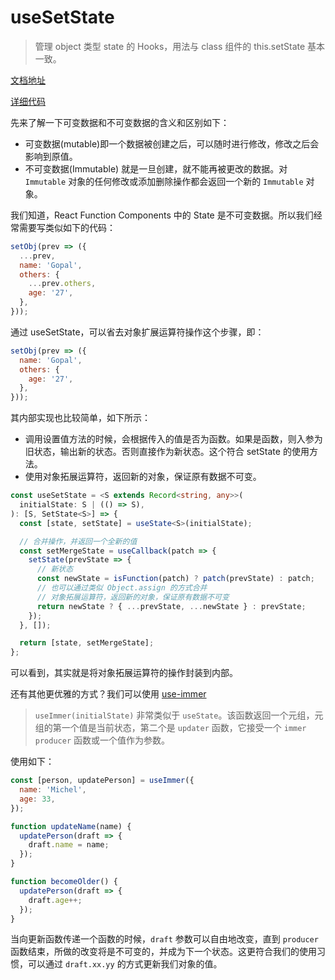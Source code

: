 # useSetState

> 管理 object 类型 state 的 Hooks，用法与 class 组件的 this.setState 基本一致。

[文档地址](https://ahooks.js.org/zh-CN/hooks/use-set-state)

[详细代码](https://github.com/GpingFeng/hooks/blob/guangping%2Fread-code/packages/hooks/src/useSetState/index.ts)

先来了解一下可变数据和不可变数据的含义和区别如下：

- 可变数据(mutable)即一个数据被创建之后，可以随时进行修改，修改之后会影响到原值。
- 不可变数据(Immutable) 就是一旦创建，就不能再被更改的数据。对 `Immutable` 对象的任何修改或添加删除操作都会返回一个新的 `Immutable` 对象。

我们知道，React Function Components 中的 State 是不可变数据。所以我们经常需要写类似如下的代码：

```js
setObj(prev => ({
  ...prev,
  name: 'Gopal',
  others: {
    ...prev.others,
    age: '27',
  },
}));
```

通过 useSetState，可以省去对象扩展运算符操作这个步骤，即：

```js
setObj(prev => ({
  name: 'Gopal',
  others: {
    age: '27',
  },
}));
```

其内部实现也比较简单，如下所示：

- 调用设置值方法的时候，会根据传入的值是否为函数。如果是函数，则入参为旧状态，输出新的状态。否则直接作为新状态。这个符合 setState 的使用方法。
- 使用对象拓展运算符，返回新的对象，保证原有数据不可变。

```ts
const useSetState = <S extends Record<string, any>>(
  initialState: S | (() => S),
): [S, SetState<S>] => {
  const [state, setState] = useState<S>(initialState);

  // 合并操作，并返回一个全新的值
  const setMergeState = useCallback(patch => {
    setState(prevState => {
      // 新状态
      const newState = isFunction(patch) ? patch(prevState) : patch;
      // 也可以通过类似 Object.assign 的方式合并
      // 对象拓展运算符，返回新的对象，保证原有数据不可变
      return newState ? { ...prevState, ...newState } : prevState;
    });
  }, []);

  return [state, setMergeState];
};
```

可以看到，其实就是将对象拓展运算符的操作封装到内部。

还有其他更优雅的方式？我们可以使用 [use-immer](https://github.com/immerjs/use-immer)

> `useImmer(initialState)` 非常类似于 `useState`。该函数返回一个元组，元组的第一个值是当前状态，第二个是 `updater` 函数，它接受一个 `immer producer` 函数或一个值作为参数。

使用如下：

```js
const [person, updatePerson] = useImmer({
  name: 'Michel',
  age: 33,
});

function updateName(name) {
  updatePerson(draft => {
    draft.name = name;
  });
}

function becomeOlder() {
  updatePerson(draft => {
    draft.age++;
  });
}
```

当向更新函数传递一个函数的时候，`draft` 参数可以自由地改变，直到 `producer` 函数结束，所做的改变将是不可变的，并成为下一个状态。这更符合我们的使用习惯，可以通过 `draft.xx.yy` 的方式更新我们对象的值。

